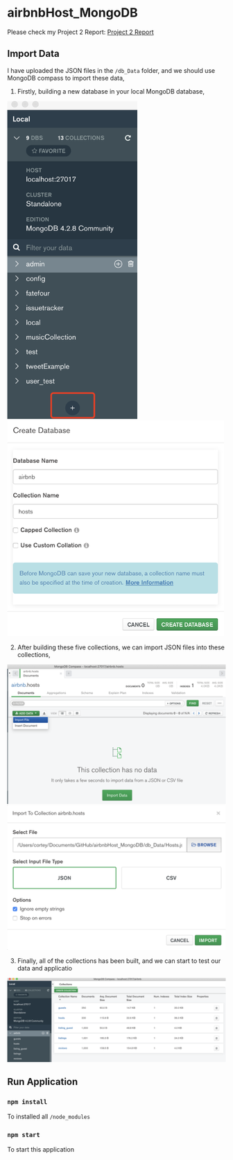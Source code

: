 # airbnbHost_MongoDB
Please check my Project 2 Report: [Project 2 Report](https://github.com/tuoying96/airbnbHost_MongoDB/blob/main/Project%202%20Report.pdf)

## Import Data
I have uploaded the JSON files in the `/db_Data` folder, and we should use MongoDB compass to import these data,

1. Firstly, building a new database in your local MongoDB database,
<div><img width="300" src="https://github.com/tuoying96/airbnbHost_MongoDB/blob/main/draft%20file/images/1.png"/></div>
<div><img width="500" src="https://github.com/tuoying96/airbnbHost_MongoDB/blob/main/draft%20file/images/2.png"/></div>

2. After building these five collections, we can import JSON files into these collections,
<div><img width="800" src="https://github.com/tuoying96/airbnbHost_MongoDB/blob/main/draft%20file/images/3.png"/></div>
<div><img width="800" src="https://github.com/tuoying96/airbnbHost_MongoDB/blob/main/draft%20file/images/4.png"/></div>

3. Finally, all of the collections has been built, and we can start to test our data and applicatio
<div><img width="800" src="https://github.com/tuoying96/airbnbHost_MongoDB/blob/main/draft%20file/images/7.png"/></div>

## Run Application
### `npm install`
To installed all `/node_modules`
### `npm start`
To start this application
